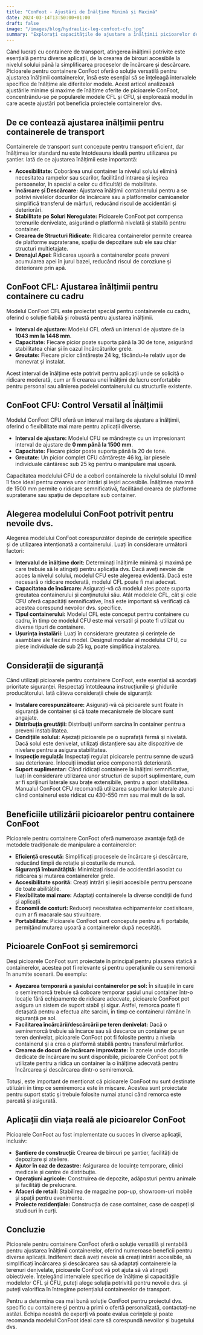 ```yaml
---
title: "ConFoot - Ajustări de Înălțime Minimă și Maximă"
date: 2024-03-14T13:50:00+01:00
draft: false
image: "/images/blog/hydraulic-leg-confoot-cfu.jpg"
summary: "Explorați capacitățile de ajustare a înălțimii picioarelor de container ConFoot, inclusiv modelele CFL și CFU, pentru a optimiza manipularea și accesibilitatea containerelor dvs."
---
```


Când lucrați cu containere de transport, atingerea înălțimii potrivite este esențială pentru diverse aplicații, de la crearea de birouri accesibile la nivelul solului până la simplificarea proceselor de încărcare și descărcare. Picioarele pentru containere ConFoot oferă o soluție versatilă pentru ajustarea înălțimii containerelor, însă este esențial să se înțeleagă intervalele specifice de înălțime ale diferitelor modele. Acest articol analizează ajustările minime și maxime de înălțime oferite de picioarele ConFoot, concentrându-se pe popularele modele CFL și CFU, și explorează modul în care aceste ajustări pot beneficia proiectele containerelor dvs.

## De ce contează ajustarea înălțimii pentru containerele de transport

Containerele de transport sunt concepute pentru transport eficient, dar înălțimea lor standard nu este întotdeauna ideală pentru utilizarea pe șantier. Iată de ce ajustarea înălțimii este importantă:

*   **Accesibilitate:** Coborârea unui container la nivelul solului elimină necesitatea rampelor sau scarilor, facilitând intrarea și ieșirea persoanelor, în special a celor cu dificultăți de mobilitate.
*   **Încărcare și Descărcare:** Ajustarea înălțimii containerului pentru a se potrivi nivelelor docurilor de încărcare sau a platformelor camioanelor simplifică transferul de mărfuri, reducând riscul de accidentări și deteriorări.
*   **Stabilitate pe Soluri Neregulate:** Picioarele ConFoot pot compensa terenurile denivelate, asigurând o platformă nivelată și stabilă pentru container.
*   **Crearea de Structuri Ridicate:** Ridicarea containerelor permite crearea de platforme supraterane, spațiu de depozitare sub ele sau chiar structuri multietajate.
*   **Drenajul Apei:** Ridicarea ușoară a containerelor poate preveni acumularea apei în jurul bazei, reducând riscul de coroziune și deteriorare prin apă.

## ConFoot CFL: Ajustarea înălțimii pentru containere cu cadru

Modelul ConFoot CFL este proiectat special pentru containerele cu cadru, oferind o soluție fiabilă și robustă pentru ajustarea înălțimii.

*   **Interval de ajustare:** Modelul CFL oferă un interval de ajustare de la **1043 mm la 1448 mm**.
*   **Capacitate:** Fiecare picior poate suporta până la 30 de tone, asigurând stabilitatea chiar și în cazul încărcăturilor grele.
*   **Greutate:** Fiecare picior cântărește 24 kg, făcându-le relativ ușor de manevrat și instalat.

Acest interval de înălțime este potrivit pentru aplicații unde se solicită o ridicare moderată, cum ar fi crearea unei înălțimi de lucru confortabile pentru personal sau alinierea podelei containerului cu structurile existente.

## ConFoot CFU: Control Versatil al Înălțimii

Modelul ConFoot CFU oferă un interval mai larg de ajustare a înălțimii, oferind o flexibilitate mai mare pentru aplicații diverse.

*   **Interval de ajustare:** Modelul CFU se mândrește cu un impresionant interval de ajustare de **0 mm până la 1500 mm**.
*   **Capacitate:** Fiecare picior poate suporta până la 20 de tone.
*   **Greutate:** Un picior complet CFU cântărește 46 kg, iar piesele individuale cântăresc sub 25 kg pentru o manipulare mai ușoară.

Capacitatea modelului CFU de a coborî containerele la nivelul solului (0 mm) îl face ideal pentru crearea unor intrări și ieșiri accesibile. Înălțimea maximă de 1500 mm permite o ridicare semnificativă, facilitând crearea de platforme supraterane sau spațiu de depozitare sub container.

## Alegerea modelului ConFoot potrivit pentru nevoile dvs.

Alegerea modelului ConFoot corespunzător depinde de cerințele specifice și de utilizarea intenționată a containerului. Luați în considerare următorii factori:

*   **Intervalul de înălțime dorit:** Determinați înălțimile minimă și maximă pe care trebuie să le atingeți pentru aplicația dvs. Dacă aveți nevoie de acces la nivelul solului, modelul CFU este alegerea evidentă. Dacă este necesară o ridicare moderată, modelul CFL poate fi mai adecvat.
*   **Capacitatea de încărcare:** Asigurați-vă că modelul ales poate suporta greutatea containerului și conținutului său. Atât modelele CFL, cât și cele CFU oferă capacități semnificative, însă este important să verificați că acestea corespund nevoilor dvs. specifice.
*   **Tipul containerului:** Modelul CFL este conceput pentru containere cu cadru, în timp ce modelul CFU este mai versatil și poate fi utilizat cu diverse tipuri de containere.
*   **Ușurința instalării:** Luați în considerare greutatea și cerințele de asamblare ale fiecărui model. Designul modular al modelului CFU, cu piese individuale de sub 25 kg, poate simplifica instalarea.

## Considerații de siguranță

Când utilizați picioarele pentru containere ConFoot, este esențial să acordați prioritate siguranței. Respectați întotdeauna instrucțiunile și ghidurile producătorului. Iată câteva considerații cheie de siguranță:

*   **Instalare corespunzătoare:** Asigurați-vă că picioarele sunt fixate în siguranță de container și că toate mecanismele de blocare sunt angajate.
*   **Distribuția greutății:** Distribuiți uniform sarcina în container pentru a preveni instabilitatea.
*   **Condițiile solului:** Așezați picioarele pe o suprafață fermă și nivelată. Dacă solul este denivelat, utilizați distanțiere sau alte dispozitive de nivelare pentru a asigura stabilitatea.
*   **Inspecție regulată:** Inspectați regulat picioarele pentru semne de uzură sau deteriorare. Înlocuiți imediat orice componentă deteriorată.
*   **Suport suplimentar:** Când ridicați containere la înălțimi semnificative, luați în considerare utilizarea unor structuri de suport suplimentare, cum ar fi sprijinuri laterale sau brațe extensibile, pentru a spori stabilitatea. Manualul ConFoot CFU recomandă utilizarea suporturilor laterale atunci când containerul este ridicat cu 430-550 mm sau mai mult de la sol.

## Beneficiile utilizării picioarelor pentru containere ConFoot

Picioarele pentru containere ConFoot oferă numeroase avantaje față de metodele tradiționale de manipulare a containerelor:

*   **Eficiență crescută:** Simplificați procesele de încărcare și descărcare, reducând timpii de rotație și costurile de muncă.
*   **Siguranță îmbunătățită:** Minimizați riscul de accidentări asociat cu ridicarea și mutarea containerelor grele.
*   **Accesibilitate sporită:** Creați intrări și ieșiri accesibile pentru persoane de toate abilitățile.
*   **Flexibilitate mai mare:** Adaptați containerele la diverse condiții de fund și aplicații.
*   **Economii de costuri:** Reduceți necesitatea echipamentelor costisitoare, cum ar fi macarale sau stivuitoare.
*   **Portabilitate:** Picioarele ConFoot sunt concepute pentru a fi portabile, permițând mutarea ușoară a containerelor după necesități.

## Picioarele ConFoot și semiremorci

Deși picioarele ConFoot sunt proiectate în principal pentru plasarea statică a containerelor, acestea pot fi relevante și pentru operațiunile cu semiremorci în anumite scenarii. De exemplu:

*   **Așezarea temporară a șasiului containerelor pe sol:** În situațiile în care o semiremorcă trebuie să coboare temporar șasiul unui container într-o locație fără echipamente de ridicare adecvate, picioarele ConFoot pot asigura un sistem de suport stabil și sigur. Astfel, remorca poate fi detașată pentru a efectua alte sarcini, în timp ce containerul rămâne în siguranță pe sol.
*   **Facilitarea încărcării/descărcării pe teren denivelat:** Dacă o semiremorcă trebuie să încarce sau să descarce un container pe un teren denivelat, picioarele ConFoot pot fi folosite pentru a nivela containerul și a crea o platformă stabilă pentru transferul mărfurilor.
*   **Crearea de docuri de încărcare improvizate:** În zonele unde docurile dedicate de încărcare nu sunt disponibile, picioarele ConFoot pot fi utilizate pentru a ridica un container la o înălțime adecvată pentru încărcarea și descărcarea dintr-o semiremorcă.

Totuși, este important de menționat că picioarele ConFoot nu sunt destinate utilizării în timp ce semiremorca este în mișcare. Acestea sunt proiectate pentru suport static și trebuie folosite numai atunci când remorca este parcată și asigurată.

## Aplicații din viața reală ale picioarelor ConFoot

Picioarele ConFoot au fost implementate cu succes în diverse aplicații, inclusiv:

*   **Șantiere de construcții:** Crearea de birouri pe șantier, facilități de depozitare și ateliere.
*   **Ajutor în caz de dezastre:** Asigurarea de locuințe temporare, clinici medicale și centre de distribuție.
*   **Operațiuni agricole:** Construirea de depozite, adăposturi pentru animale și facilități de prelucrare.
*   **Afaceri de retail:** Stabilirea de magazine pop-up, showroom-uri mobile și spații pentru evenimente.
*   **Proiecte rezidențiale:** Construcția de case container, case de oaspeți și studiouri în curți.

## Concluzie

Picioarele pentru containere ConFoot oferă o soluție versatilă și rentabilă pentru ajustarea înălțimii containerelor, oferind numeroase beneficii pentru diverse aplicații. Indiferent dacă aveți nevoie să creați intrări accesibile, să simplificați încărcarea și descărcarea sau să adaptați containerele la terenuri denivelate, picioarele ConFoot vă pot ajuta să vă atingeți obiectivele. Înțelegând intervalele specifice de înălțime și capacitățile modelelor CFL și CFU, puteți alege soluția potrivită pentru nevoile dvs. și puteți valorifica în întregime potențialul containerelor de transport.

Pentru a determina cea mai bună soluție ConFoot pentru proiectul dvs. specific cu containere și pentru a primi o ofertă personalizată, contactați-ne astăzi. Echipa noastră de experți vă poate evalua cerințele și poate recomanda modelul ConFoot ideal care să corespundă nevoilor și bugetului dvs.